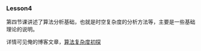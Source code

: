 ### Lesson4

第四节课讲述了算法分析基础，也就是时空复杂度的分析方法等，主要是一些基础理论的说明。

详情可见俺的博客文章，[算法复杂度初探]([https://wenmang.github.io/2018/07/20/%E7%AE%97%E6%B3%95%E5%A4%8D%E6%9D%82%E5%BA%A6%E5%88%9D%E6%8E%A2/](https://wenmang.github.io/2018/07/20/算法复杂度初探/))

